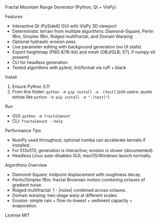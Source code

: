 Fractal Mountain Range Generator (Python, Qt + VisPy)

Features
- Interactive Qt (PySide6) GUI with VisPy 3D viewport
- Deterministic terrain from multiple algorithms: Diamond–Square, Perlin fBm, Simplex fBm, Ridged multifractal, and Domain Warping
- Optional hydraulic erosion pass
- Live parameter editing with background generation (no UI stalls)
- Export heightmap (PNG 8/16-bit) and mesh (OBJ/GLB; STL if numpy-stl present)
- CLI for headless generation
- Tested algorithms with pytest; lint/format via ruff + black

Install
1) Ensure Python 3.11
2) From this folder: `python -m pip install -e .[test]` (zsh users: quote extras like `python -m pip install -e ".[test]"`)

Run
- GUI: `python -m fractalmount`
- CLI: `fractalmount --help`

Performance Tips
- NumPy used throughout; optional numba can accelerate kernels if installed.
- For 513x513, generation is interactive; erosion is slower (documented).
- Headless Linux auto-disables GUI; macOS/Windows launch normally.

Algorithms Overview
- Diamond–Square: midpoint displacement with roughness decay.
- Perlin/Simplex fBm: fractal Brownian motion combining octaves of gradient noise.
- Ridged multifractal: 1 - |noise| combined across octaves.
- Domain warping: two-stage warp at different scales.
- Erosion: simple rain + flow-to-lowest + sediment capacity + evaporation.

License
MIT

